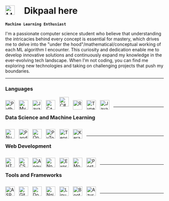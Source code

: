 # <img align="left" alt="Hi" width="30px" style="padding-right:20px;" src="https://raw.githubusercontent.com/MartinHeinz/MartinHeinz/master/wave.gif" />&nbsp;Dikpaal here


**`Machine Learning Enthusiast`**

I'm a passionate computer science student who believe that understanding the intricacies behind every concept is essential for mastery, which drives me to delve into the "under the hood"/mathematical/conceptual working of each ML algorithm I encounter. This curiosity and dedication enable me to develop innovative solutions and continuously expand my knowledge in the ever-evolving tech landscape. When I'm not coding, you can find me exploring new technologies and taking on challenging projects that push my boundaries.

---

### Languages
<!-- Languages -->
<img align="left" alt="Python" width="30px" style="padding-right:10px; margin-top: 10px" src="https://cdn.jsdelivr.net/gh/devicons/devicon/icons/python/python-plain.svg" />
<img align="left" alt="MySQL" width="30px" style="padding-right:10px; margin-top: 10px" src="https://cdn.jsdelivr.net/gh/devicons/devicon/icons/mysql/mysql-original.svg" />
<img align="left" alt="Java" width="30px" style="padding-right:10px; margin-top: 10px" src="https://cdn.jsdelivr.net/gh/devicons/devicon/icons/java/java-original.svg" />
<img align="left" alt="C++" width="30px" style="padding-right:10px; margin-top: 10px" src="https://cdn.jsdelivr.net/gh/devicons/devicon/icons/cplusplus/cplusplus-line.svg" />
<img align="left" alt="C#" width="30px" style="padding-right:10px;" src="https://cdn.jsdelivr.net/gh/devicons/devicon/icons/csharp/csharp-original.svg" />
<img align="left" alt="R" width="30px" style="padding-right:10px; margin-top: 10px" src="https://cdn.jsdelivr.net/gh/devicons/devicon/icons/r/r-original.svg" />
<img align="left" alt="TypeScript" width="30px" style="padding-right:10px; margin-top: 10px" src="https://cdn.jsdelivr.net/gh/devicons/devicon/icons/typescript/typescript-plain.svg" />
<img align="left" alt="JavaScript" width="30px" style="padding-right:10px; margin-top: 10px" src="https://cdn.jsdelivr.net/gh/devicons/devicon/icons/javascript/javascript-plain.svg" />
<br />
<hr />


### Data Science and Machine Learning
<!-- Data Science and Machine Learning -->
<img align="left" alt="NumPy" width="30px" style="padding-right:10px; margin-top: 10px" src="https://cdn.jsdelivr.net/gh/devicons/devicon/icons/numpy/numpy-original.svg" />
<img align="left" alt="Pandas" width="30px" style="padding-right:10px; margin-top: 10px" src="https://cdn.jsdelivr.net/gh/devicons/devicon/icons/pandas/pandas-original.svg" />
<img align="left" alt="OpenCV" width="30px" style="padding-right:10px; margin-top: 10px" src="https://cdn.jsdelivr.net/gh/devicons/devicon/icons/opencv/opencv-original.svg" />
<img align="left" alt="PyTorch" width="30px" style="padding-right:10px; margin-top: 10px" src="https://cdn.jsdelivr.net/gh/devicons/devicon/icons/pytorch/pytorch-original.svg" />
<img align="left" alt="TensorFlow" width="30px" style="padding-right:10px; margin-top: 10px" src="https://cdn.jsdelivr.net/gh/devicons/devicon/icons/tensorflow/tensorflow-original.svg" />
<img align="left" alt="Keras" width="30px" style="padding-right:10px; margin-top: 10px" src="https://upload.wikimedia.org/wikipedia/commons/a/ae/Keras_logo.svg" />
<br />
<hr />

### Web Development
<!-- Web Development -->
<img align="left" alt="HTML" width="30px" style="padding-right:10px; margin-top: 10px" src="https://cdn.jsdelivr.net/gh/devicons/devicon/icons/html5/html5-plain.svg" />
<img align="left" alt="CSS" width="30px" style="padding-right:10px; margin-top: 10px" src="https://cdn.jsdelivr.net/gh/devicons/devicon/icons/css3/css3-plain.svg" />
<img align="left" alt="Angular" width="30px" style="padding-right:10px; margin-top: 10px" src="https://cdn.jsdelivr.net/gh/devicons/devicon/icons/angularjs/angularjs-plain.svg" />
<img align="left" alt="NodeJS" width="30px" style="padding-right:10px; margin-top: 10px" src="https://cdn.jsdelivr.net/gh/devicons/devicon/icons/nodejs/nodejs-original.svg" />
<img align="left" alt="Express" width="30px" style="padding-right:10px; margin-top: 10px" src="https://cdn.jsdelivr.net/gh/devicons/devicon/icons/express/express-original.svg" />
<img align="left" alt="MongoDB" width="30px" style="padding-right:10px; margin-top: 10px" src="https://cdn.jsdelivr.net/gh/devicons/devicon/icons/mongodb/mongodb-original.svg" />
<img align="left" alt="Postman" width="30px" style="padding-right:10px; margin-top: 10px" src="https://www.vectorlogo.zone/logos/getpostman/getpostman-icon.svg" />
<br />
<hr />

### Tools and Frameworks
<!-- Tools and Frameworks -->
<img align="left" alt="ASP.NET" width="30px" style="padding-right:10px; margin-top: 10px" src="https://cdn.jsdelivr.net/gh/devicons/devicon/icons/dotnetcore/dotnetcore-original.svg" />
<img align="left" alt="Git" width="30px" style="padding-right:10px; margin-top: 10px" src="https://cdn.jsdelivr.net/gh/devicons/devicon/icons/git/git-original.svg" />
<img align="left" alt="Docker" width="30px" style="padding-right:10px; margin-top: 10px" src="https://cdn.jsdelivr.net/gh/devicons/devicon/icons/docker/docker-original.svg" />
<img align="left" alt="Nginx" width="30px" style="padding-right:10px; margin-top: 10px" src="https://cdn.jsdelivr.net/gh/devicons/devicon/icons/nginx/nginx-original.svg" />
<img align="left" alt="Linux" width="30px" style="padding-right:10px; margin-top: 10px" src="https://cdn.jsdelivr.net/gh/devicons/devicon/icons/linux/linux-original.svg" />
<img align="left" alt="Bootstrap" width="30px" style="padding-right:10px; margin-top: 10px" src="https://cdn.jsdelivr.net/gh/devicons/devicon/icons/bootstrap/bootstrap-original.svg" />
<img align="left" alt="Azure" width="30px" style="padding-right:10px; margin-top: 10px" src="https://cdn.jsdelivr.net/gh/devicons/devicon/icons/azure/azure-original.svg" />
<br />
<hr />

